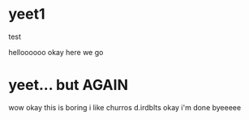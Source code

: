 # yeet1
test

helloooooo
okay here we go

# yeet... but AGAIN
wow okay this is boring
i like churros
d.irdblts
okay i'm done byeeeee
